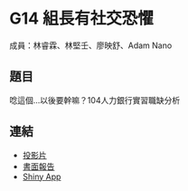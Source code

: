 G14 組長有社交恐懼
======================

成員：林睿霖、林堅壬、廖映舒、Adam Nano


## 題目

唸這個...以後要幹嘛？104人力銀行實習職缺分析


## 連結

<!-- 請記得修改下方的相對路徑及連結 -->

- [投影片](./G14_slides.pdf)
- [書面報告](./G14_report.pdf)  
- [Shiny App](./src/shiny/shiny_final.R)
